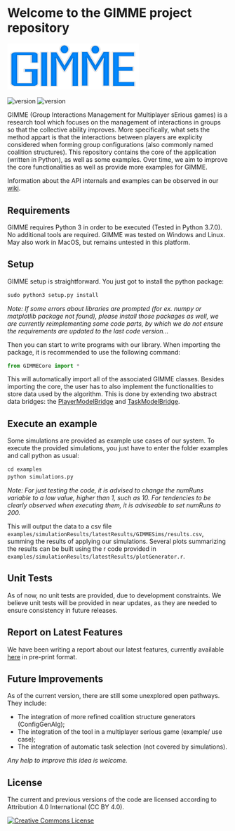 # Welcome to the GIMME project repository

<img src="ReadmeImages/logo.png" width="300">

![version](https://img.shields.io/badge/version-1.1.5-blue)
![version](https://img.shields.io/badge/python-v3.7-blue)

GIMME (Group Interactions Management for Multiplayer sErious games) is a research tool which focuses on the management of 
interactions in groups so that the collective ability improves. 
More specifically, what sets the method appart is that the interactions between players are explicity considered when forming group configurations (also commonly named coalition structures).
This repository contains the core of the application (written in Python), as well as some examples. 
Over time, we aim to improve the core functionalities as well as provide more examples for GIMME.


Information about the API internals and examples can be observed in our [wiki](https://github.com/SamGomes/GIMME/wiki).

## Requirements

GIMME requires Python 3 in order to be executed (Tested in Python 3.7.0). No additional tools are required.
GIMME was tested on Windows and Linux. May also work in MacOS, but remains untested in this platform.


## Setup

GIMME setup is straightforward. You just got to install the python package:

```python 
sudo python3 setup.py install
```

*Note: If some errors about libraries are prompted (for ex. numpy or matplotlib package not found), please install those packages as well, we are currently reimplementing some code parts, by which we do not ensure the requirements are updated to the last code version...*

Then you can start to write programs with our library.
When importing the package, it is recommended to use the following command:

```python 
from GIMMECore import *
```
This will automatically import all of the associated GIMME classes.
Besides importing the core, the user has to also implement the functionalities to store data used by the algorithm. This is done by extending two abstract data bridges: the [PlayerModelBridge](https://github.com/SamGomes/GIMME/wiki/PlayerModelBridge) and [TaskModelBridge](https://github.com/SamGomes/GIMME/wiki/TaskModelBridge). 

## Execute an example

Some simulations are provided as example use cases of our system. To execute the provided simulations, you just have to enter the folder examples and call python as usual:

```python 
cd examples
python simulations.py
```

*Note: For just testing the code, it is advised to change the numRuns variable to a low value, higher than 1, such as 10. For tendencies to be clearly observed when executing them, it is adviseable to set numRuns to 200.*

This will output the data to a csv file ```examples/simulationResults/latestResults/GIMMESims/results.csv```, summing the results of applying our simulations. Several plots summarizing the results can be built using the r code provided in ```examples/simulationResults/latestResults/plotGenerator.r```.

## Unit Tests
As of now, no unit tests are provided, due to development constraints. We believe unit tests will be provided in near updates, as they are needed to ensure consistency in future releases.


## Report on Latest Features
We have been writing a report about our latest features, currently available [here](https://drive.google.com/file/d/1Qa5Mccx_P4rPGLnM6NnZ9IXBemLdd3Zp/view?usp=sharing) in pre-print format.

## Future Improvements
As of the current version, there are still some unexplored open pathways. They include:
- The integration of more refined coalition structure generators (ConfigGenAlg);
- The integration of the tool in a multiplayer serious game (example/ use case);
- The integration of automatic task selection (not covered by simulations).

*Any help to improve this idea is welcome.*


## License
The current and previous versions of the code are licensed according to Attribution 4.0 International (CC BY 4.0).  
 
 <a rel="license" href="http://creativecommons.org/licenses/by/4.0/"><img alt="Creative Commons License" style="border-width:0" src="https://i.creativecommons.org/l/by/4.0/88x31.png" /></a><br />
